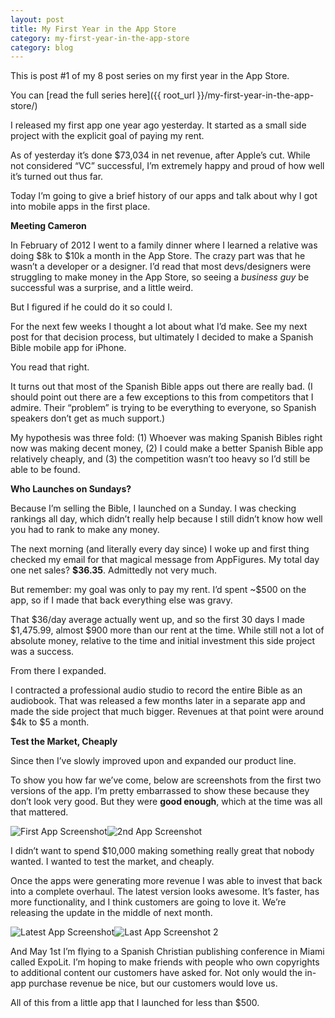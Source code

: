 ```yaml
---
layout: post
title: My First Year in the App Store
category: my-first-year-in-the-app-store
category: blog
---
```


This is post #1 of my 8 post series on my first year in the App Store.

You can [read the full series here]({{ root_url }}/my-first-year-in-the-app-store/)

I released my first app one year ago yesterday. It started as a small side project with the explicit goal of paying my rent.

As of yesterday it’s done $73,034 in net revenue, after Apple’s cut. While not considered “VC” successful, I’m extremely happy and proud of how well it’s turned out thus far.

Today I’m going to give a brief history of our apps and talk about why I got into mobile apps in the first place.

**Meeting Cameron**  

In February of 2012 I went to a family dinner where I learned a relative was doing $8k to $10k a month in the App Store. The crazy part was that he wasn’t a developer or a designer. I’d read that most devs/designers were struggling to make money in the App Store, so seeing a _business guy_ be successful was a surprise, and a little weird.

But I figured if he could do it so could I.

For the next few weeks I thought a lot about what I’d make. See my next post for that decision process, but ultimately I decided to make a Spanish Bible mobile app for iPhone.

You read that right.

It turns out that most of the Spanish Bible apps out there are really bad. (I should point out there are a few exceptions to this from competitors that I admire. Their “problem” is trying to be everything to everyone, so Spanish speakers don’t get as much support.)

My hypothesis was three fold: (1) Whoever was making Spanish Bibles right now was making decent money, (2) I could make a better Spanish Bible app relatively cheaply, and (3) the competition wasn’t too heavy so I’d still be able to be found.

**Who Launches on Sundays?**  

Because I’m selling the Bible, I launched on a Sunday. I was checking rankings all day, which didn’t really help because I still didn’t know how well you had to rank to make any money.

The next morning (and literally every day since) I woke up and first thing checked my email for that magical message from AppFigures. My total day one net sales? **$36.35**. Admittedly not very much.

But remember: my goal was only to pay my rent. I’d spent ~$500 on the app, so if I made that back everything else was gravy.

That $36/day average actually went up, and so the first 30 days I made $1,475.99, almost $900 more than our rent at the time. While still not a lot of absolute money, relative to the time and initial investment this side project was a success.

From there I expanded.

I contracted a professional audio studio to record the entire Bible as an audiobook. That was released a few months later in a separate app and made the side project that much bigger. Revenues at that point were around $4k to $5 a month.

**Test the Market, Cheaply**  

Since then I’ve slowly improved upon and expanded our product line.

To show you how far we’ve come, below are screenshots from the first two versions of the app. I’m pretty embarrassed to show these because they don’t look very good. But they were **good enough**, which at the time was all that mattered.

![First App Screenshot][1]![2nd App Screenshot][2]

I didn’t want to spend $10,000 making something really great that nobody wanted. I wanted to test the market, and cheaply.

Once the apps were generating more revenue I was able to invest that back into a complete overhaul. The latest version looks awesome. It’s faster, has more functionality, and I think customers are going to love it. We’re releasing the update in the middle of next month.

![Latest App Screenshot][3]![Last App Screenshot 2][4]

And May 1st I’m flying to a Spanish Christian publishing conference in Miami called ExpoLit. I’m hoping to make friends with people who own copyrights to additional content our customers have asked for. Not only would the in-app purchase revenue be nice, but our customers would love us.

All of this from a little app that I launched for less than $500.

   [1]: http://www.trevormckendrick.com/wp-content/uploads/2013/04/Version-11.png
   [2]: http://www.trevormckendrick.com/wp-content/uploads/2013/04/Version-21.png
   [3]: http://www.trevormckendrick.com/wp-content/uploads/2013/04/la-foto-31.png
   [4]: http://www.trevormckendrick.com/wp-content/uploads/2013/04/la-foto-1.png
  
